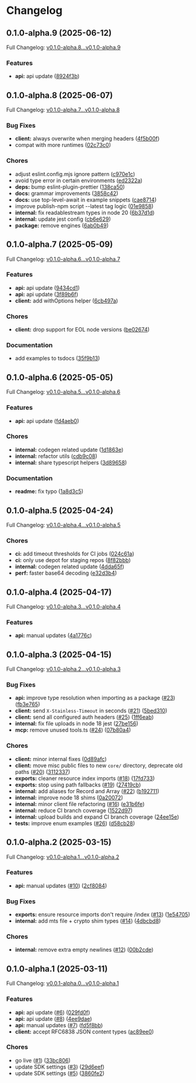 # Changelog

## 0.1.0-alpha.9 (2025-06-12)

Full Changelog: [v0.1.0-alpha.8...v0.1.0-alpha.9](https://github.com/sullyai/sullyai-node/compare/v0.1.0-alpha.8...v0.1.0-alpha.9)

### Features

* **api:** api update ([8924f3b](https://github.com/sullyai/sullyai-node/commit/8924f3b81cb35118f7d2196caff0c523d2b638a6))

## 0.1.0-alpha.8 (2025-06-07)

Full Changelog: [v0.1.0-alpha.7...v0.1.0-alpha.8](https://github.com/sullyai/sullyai-node/compare/v0.1.0-alpha.7...v0.1.0-alpha.8)

### Bug Fixes

* **client:** always overwrite when merging headers ([4f5b00f](https://github.com/sullyai/sullyai-node/commit/4f5b00fbc886f35297e6fc43460e39a556161c64))
* compat with more runtimes ([02c73c0](https://github.com/sullyai/sullyai-node/commit/02c73c0a098220e88e2480de57c0c3dd0170a26a))


### Chores

* adjust eslint.config.mjs ignore pattern ([c970e1c](https://github.com/sullyai/sullyai-node/commit/c970e1c57701adc4cd8de603619ebf7f9c881165))
* avoid type error in certain environments ([ed2322a](https://github.com/sullyai/sullyai-node/commit/ed2322a22faa87d0e33944d54029e1ef725d41b3))
* **deps:** bump eslint-plugin-prettier ([138ca50](https://github.com/sullyai/sullyai-node/commit/138ca50cd456ac2a9218b82875442f114bf92140))
* **docs:** grammar improvements ([3858c42](https://github.com/sullyai/sullyai-node/commit/3858c42e409eee93f27aa2f74b17ebc136f6729f))
* **docs:** use top-level-await in example snippets ([cae8714](https://github.com/sullyai/sullyai-node/commit/cae871444ffc52d6898bc46c8fc92b39222de9a1))
* improve publish-npm script --latest tag logic ([01e9858](https://github.com/sullyai/sullyai-node/commit/01e9858239bc0435bbbb0744d1f4365815024774))
* **internal:** fix readablestream types in node 20 ([6b37d1d](https://github.com/sullyai/sullyai-node/commit/6b37d1d9a0d7709afb335f530df769c48b0a721d))
* **internal:** update jest config ([cb6e629](https://github.com/sullyai/sullyai-node/commit/cb6e629059db1b6b96ca7b6d748e65c9897c0915))
* **package:** remove engines ([6ab0b49](https://github.com/sullyai/sullyai-node/commit/6ab0b49715c08c7eef0d37185813d20f4710ef19))

## 0.1.0-alpha.7 (2025-05-09)

Full Changelog: [v0.1.0-alpha.6...v0.1.0-alpha.7](https://github.com/sullyai/sullyai-node/compare/v0.1.0-alpha.6...v0.1.0-alpha.7)

### Features

* **api:** api update ([9434cd1](https://github.com/sullyai/sullyai-node/commit/9434cd1cd22762c3166b0183617f0c7d9f16c3f2))
* **api:** api update ([3f89b6f](https://github.com/sullyai/sullyai-node/commit/3f89b6f7f9350fda5133fc177703bd7997c8cda8))
* **client:** add withOptions helper ([6cb497a](https://github.com/sullyai/sullyai-node/commit/6cb497a49f874e15cf80ebf64a4687b3d8581817))


### Chores

* **client:** drop support for EOL node versions ([be02674](https://github.com/sullyai/sullyai-node/commit/be02674fdab9d15c98e26bf1a287818246d97a2e))


### Documentation

* add examples to tsdocs ([35f9b13](https://github.com/sullyai/sullyai-node/commit/35f9b1304d899fbdeadded6da1564150b72d1b1c))

## 0.1.0-alpha.6 (2025-05-05)

Full Changelog: [v0.1.0-alpha.5...v0.1.0-alpha.6](https://github.com/sullyai/sullyai-node/compare/v0.1.0-alpha.5...v0.1.0-alpha.6)

### Features

* **api:** api update ([fd4aeb0](https://github.com/sullyai/sullyai-node/commit/fd4aeb02376fab5e8dc1a919a656a8c8478a2890))


### Chores

* **internal:** codegen related update ([1d1863e](https://github.com/sullyai/sullyai-node/commit/1d1863e7fd2721f81202fddf0716c35a5c9108aa))
* **internal:** refactor utils ([cdb9c08](https://github.com/sullyai/sullyai-node/commit/cdb9c08c614083621a6547b75a4c9c2647a555cf))
* **internal:** share typescript helpers ([3d89658](https://github.com/sullyai/sullyai-node/commit/3d89658def7349fd8a7136872fdf8ba4210cc9e7))


### Documentation

* **readme:** fix typo ([1a8d3c5](https://github.com/sullyai/sullyai-node/commit/1a8d3c587398a4dd4f821debe2d0a1b4a2f0f23b))

## 0.1.0-alpha.5 (2025-04-24)

Full Changelog: [v0.1.0-alpha.4...v0.1.0-alpha.5](https://github.com/sullyai/sullyai-node/compare/v0.1.0-alpha.4...v0.1.0-alpha.5)

### Chores

* **ci:** add timeout thresholds for CI jobs ([024c61a](https://github.com/sullyai/sullyai-node/commit/024c61aab2b0380aca600a32ab41192549e66e3f))
* **ci:** only use depot for staging repos ([8f82bbb](https://github.com/sullyai/sullyai-node/commit/8f82bbb4d9ee78c85c6b21a521bb7db41ccf9116))
* **internal:** codegen related update ([4dda65f](https://github.com/sullyai/sullyai-node/commit/4dda65ff720fae9a4319ea585e9e176bcef90f5e))
* **perf:** faster base64 decoding ([e32d3b4](https://github.com/sullyai/sullyai-node/commit/e32d3b412ce95bb5c3208e785a46c5ed087e1295))

## 0.1.0-alpha.4 (2025-04-17)

Full Changelog: [v0.1.0-alpha.3...v0.1.0-alpha.4](https://github.com/sullyai/sullyai-node/compare/v0.1.0-alpha.3...v0.1.0-alpha.4)

### Features

* **api:** manual updates ([4a1776c](https://github.com/sullyai/sullyai-node/commit/4a1776cade9e5aecc941aa0b43fc6ae24b613967))

## 0.1.0-alpha.3 (2025-04-15)

Full Changelog: [v0.1.0-alpha.2...v0.1.0-alpha.3](https://github.com/sullyai/sullyai-node/compare/v0.1.0-alpha.2...v0.1.0-alpha.3)

### Bug Fixes

* **api:** improve type resolution when importing as a package ([#23](https://github.com/sullyai/sullyai-node/issues/23)) ([fb3e765](https://github.com/sullyai/sullyai-node/commit/fb3e7659895dce2130be766b6ec65c1dea4553d1))
* **client:** send `X-Stainless-Timeout` in seconds ([#21](https://github.com/sullyai/sullyai-node/issues/21)) ([5bed310](https://github.com/sullyai/sullyai-node/commit/5bed310ba5498c3b67b9f0c9f84f4d8bfb79e892))
* **client:** send all configured auth headers ([#25](https://github.com/sullyai/sullyai-node/issues/25)) ([1ff6eab](https://github.com/sullyai/sullyai-node/commit/1ff6eab39d3c7eab6623276b7a82f2d206521f9b))
* **internal:** fix file uploads in node 18 jest ([27be156](https://github.com/sullyai/sullyai-node/commit/27be156d91d134f0ce3fe0ce6978855bb2e9ed20))
* **mcp:** remove unused tools.ts ([#24](https://github.com/sullyai/sullyai-node/issues/24)) ([07b80a4](https://github.com/sullyai/sullyai-node/commit/07b80a482f15c0f74926c0903d747f82a46dabf6))


### Chores

* **client:** minor internal fixes ([0d89afc](https://github.com/sullyai/sullyai-node/commit/0d89afc4b08e60d8a8f66a69d37b3de25ff0c6b8))
* **client:** move misc public files to new `core/` directory, deprecate old paths ([#20](https://github.com/sullyai/sullyai-node/issues/20)) ([3112337](https://github.com/sullyai/sullyai-node/commit/3112337f70c9472848584b110d0cbd8340a9cd0e))
* **exports:** cleaner resource index imports ([#18](https://github.com/sullyai/sullyai-node/issues/18)) ([17fd733](https://github.com/sullyai/sullyai-node/commit/17fd7333104b3d117e2fa17af55eb3486e69f0ad))
* **exports:** stop using path fallbacks ([#19](https://github.com/sullyai/sullyai-node/issues/19)) ([27419cb](https://github.com/sullyai/sullyai-node/commit/27419cb7d156126a1a8aa758d0f0209b4cfedc08))
* **internal:** add aliases for Record and Array ([#22](https://github.com/sullyai/sullyai-node/issues/22)) ([b192711](https://github.com/sullyai/sullyai-node/commit/b192711a172dd4a8b698a146597ab7bc6f78ed6a))
* **internal:** improve node 18 shims ([0a20072](https://github.com/sullyai/sullyai-node/commit/0a2007228301fd958f0cca7f6f68a6baa9d6e519))
* **internal:** minor client file refactoring ([#16](https://github.com/sullyai/sullyai-node/issues/16)) ([e31b6fe](https://github.com/sullyai/sullyai-node/commit/e31b6fe498a7cb69d7a0f6b72227d160ebc7a4de))
* **internal:** reduce CI branch coverage ([1522d97](https://github.com/sullyai/sullyai-node/commit/1522d97896af770bcab88ed87785f0a162afbc94))
* **internal:** upload builds and expand CI branch coverage ([24ee15e](https://github.com/sullyai/sullyai-node/commit/24ee15e34103fca95eac5bc9e809a539bf63efa3))
* **tests:** improve enum examples ([#26](https://github.com/sullyai/sullyai-node/issues/26)) ([d58cb28](https://github.com/sullyai/sullyai-node/commit/d58cb286e34100e81ecc71b7a7cee833a71141d2))

## 0.1.0-alpha.2 (2025-03-15)

Full Changelog: [v0.1.0-alpha.1...v0.1.0-alpha.2](https://github.com/sullyai/sullyai-node/compare/v0.1.0-alpha.1...v0.1.0-alpha.2)

### Features

* **api:** manual updates ([#10](https://github.com/sullyai/sullyai-node/issues/10)) ([2cf8084](https://github.com/sullyai/sullyai-node/commit/2cf80844ed5d64784cc50b984995b7b3c91b81bf))


### Bug Fixes

* **exports:** ensure resource imports don't require /index ([#13](https://github.com/sullyai/sullyai-node/issues/13)) ([1e54705](https://github.com/sullyai/sullyai-node/commit/1e54705e2a4bb903f08edac79c10cf74a77e5df6))
* **internal:** add mts file + crypto shim types ([#14](https://github.com/sullyai/sullyai-node/issues/14)) ([4dbcbd8](https://github.com/sullyai/sullyai-node/commit/4dbcbd80d57776fc984b0b122a234af6ee690de5))


### Chores

* **internal:** remove extra empty newlines ([#12](https://github.com/sullyai/sullyai-node/issues/12)) ([00b2cde](https://github.com/sullyai/sullyai-node/commit/00b2cdeb90aef1b3de08dab3881c23227bfa33f5))

## 0.1.0-alpha.1 (2025-03-11)

Full Changelog: [v0.0.1-alpha.0...v0.1.0-alpha.1](https://github.com/sullyai/sullyai-node/compare/v0.0.1-alpha.0...v0.1.0-alpha.1)

### Features

* **api:** api update ([#6](https://github.com/sullyai/sullyai-node/issues/6)) ([029fd0f](https://github.com/sullyai/sullyai-node/commit/029fd0f385c83375b9d661f0409ff2f642b9c9ce))
* **api:** api update ([#8](https://github.com/sullyai/sullyai-node/issues/8)) ([4ee9dae](https://github.com/sullyai/sullyai-node/commit/4ee9dae44c0e52a5d79c5d072d0a8347619e75d3))
* **api:** manual updates ([#7](https://github.com/sullyai/sullyai-node/issues/7)) ([fd5f8bb](https://github.com/sullyai/sullyai-node/commit/fd5f8bbe01b2eee85f846b41795b3f6d9c0c977c))
* **client:** accept RFC6838 JSON content types ([ac89ee0](https://github.com/sullyai/sullyai-node/commit/ac89ee0599c8282c6225675b51d92ab57d965627))


### Chores

* go live ([#1](https://github.com/sullyai/sullyai-node/issues/1)) ([33bc806](https://github.com/sullyai/sullyai-node/commit/33bc8061ceb06a11ced1564c3728da104922f015))
* update SDK settings ([#3](https://github.com/sullyai/sullyai-node/issues/3)) ([29d6eef](https://github.com/sullyai/sullyai-node/commit/29d6eefa25c72472e99f6deab4f01474e163828e))
* update SDK settings ([#5](https://github.com/sullyai/sullyai-node/issues/5)) ([3860fe2](https://github.com/sullyai/sullyai-node/commit/3860fe2b3fd46457452119b87b74d93e474eb1e3))
